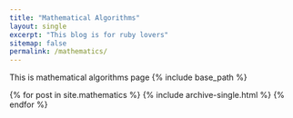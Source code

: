 ```yaml
---
title: "Mathematical Algorithms"
layout: single
excerpt: "This blog is for ruby lovers"
sitemap: false
permalink: /mathematics/
---
```


This is mathematical algorithms page
{% include base_path %}

{% for post in site.mathematics %}
  {% include archive-single.html %}
{% endfor %}